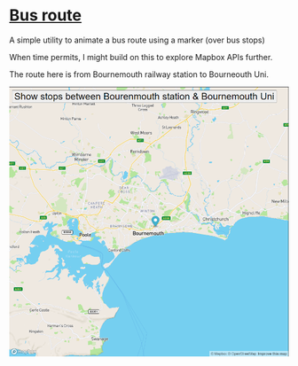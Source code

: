 # <a href="https://github.com/23h1/busroute"> Bus route </a>

A simple utility to animate a bus route using a marker (over bus stops)

When time permits, I might build on this to explore Mapbox APIs further.

The route here is from Bournemouth railway station to Bourneouth Uni.

<img src="BournemouthMap.png">
